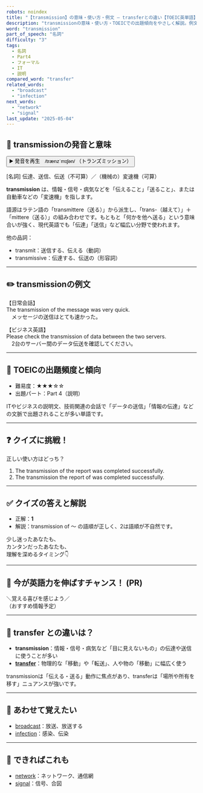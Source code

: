 ```yaml
---
robots: noindex
title: "【transmission】の意味・使い方・例文 ― transferとの違い【TOEIC英単語】"
description: "transmissionの意味・使い方・TOEICでの出題傾向をやさしく解説。例文・クイズ付きでtransferとの違いもわかりやすく学べます。"
word: "transmission"
part_of_speech: "名詞"
difficulty: "3"
tags:
  - 名詞
  - Part4
  - フォーマル
  - IT
  - 説明
compared_word: "transfer"
related_words:
  - "broadcast"
  - "infection"
next_words:
  - "network"
  - "signal"
last_update: "2025-05-04"
---
```


## 🔰 transmissionの発音と意味

<button class="play-audio" onclick="playTTS('transmission')">
  <span class="play-audio-main">
    ▶️ 発音を再生　/trænzˈmɪʃən/
  </span>
  <span class="play-audio-sub">
    （トランズミッション）
  </span>
</button>

[名詞] 伝達、送信、伝送（不可算）／（機械の）変速機（可算）

**transmission** は、情報・信号・病気などを「伝えること」「送ること」、または自動車などの「変速機」を指します。

語源はラテン語の「transmittere（送る）」から派生し、「trans-（越えて）」＋「mittere（送る）」の組み合わせです。もともと「何かを他へ送る」という意味合いが強く、現代英語でも「伝達」「送信」など幅広い分野で使われます。

他の品詞：  
- transmit：送信する、伝える（動詞）
- transmissive：伝達する、伝送の（形容詞）

---

## ✏️ transmissionの例文

【日常会話】  
The transmission of the message was very quick.  
　メッセージの送信はとても速かった。

【ビジネス英語】  
Please check the transmission of data between the two servers.  
　2台のサーバー間のデータ伝送を確認してください。

---

## 🎯 TOEICの出題頻度と傾向

- 難易度：★★★☆☆
- 出題パート：Part 4（説明）

ITやビジネスの説明文、技術関連の会話で「データの送信」「情報の伝達」などの文脈で出題されることが多い単語です。

---

## ❓ クイズに挑戦！

正しい使い方はどっち？

1. The transmission of the report was completed successfully.  
2. The transmission the report of was completed successfully.

---

## ✅ クイズの答えと解説

- 正解：**1**
- 解説：transmission of ～ の語順が正しく、2は語順が不自然です。

少し迷ったあなたも、  
カンタンだったあなたも、  
理解を深めるタイミング👇️

---

## 🚀 今が英語力を伸ばすチャンス！ (PR)

<div class="info-center">
＼覚える喜びを感じよう／<br>  
（おすすめ情報予定）
</div>

---

## 🤔  transfer との違いは？

- **transmission**：情報・信号・病気など「目に見えないもの」の伝達や送信に使うことが多い
- **[transfer](/transfer)**：物理的な「移動」や「転送」、人や物の「移動」に幅広く使う

transmissionは「伝える・送る」動作に焦点があり、transferは「場所や所有を移す」ニュアンスが強いです。

---

## 🧩 あわせて覚えたい

- [broadcast](/broadcast)：放送、放送する
- [infection](/infection)：感染、伝染

---

## 📖 できればこれも

- [network](/network)：ネットワーク、通信網
- [signal](/signal)：信号、合図

<!-- cvid: aid07_bid42 -->
